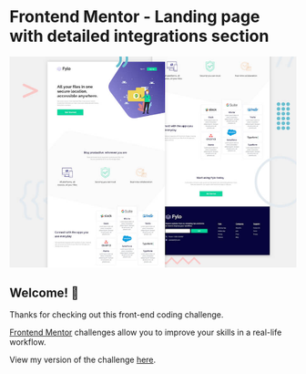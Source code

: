 # Frontend Mentor - Landing page with detailed integrations section

![Header/intro section for the Landing page with detailed integrations section](./design/desktop-preview.jpg)

## Welcome! 👋

Thanks for checking out this front-end coding challenge. 

[Frontend Mentor](https://www.frontendmentor.io) challenges allow you to improve your skills in a real-life workflow.

View my version of the challenge [here](https://dromo77.github.io/fylo-landing-page/).
